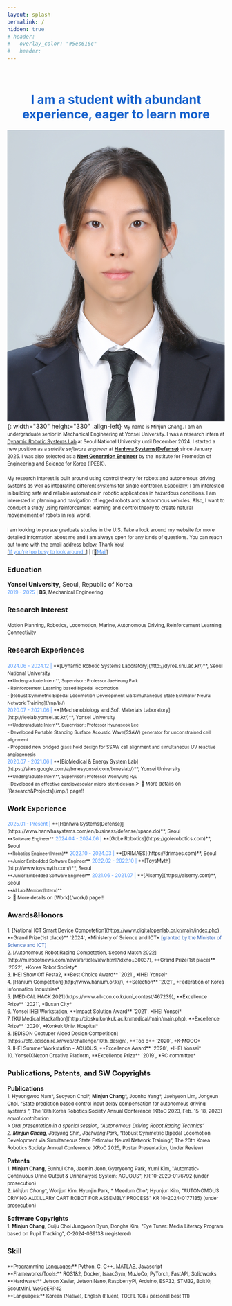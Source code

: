 ```yaml
---
layout: splash
permalink: /
hidden: true
# header:
#   overlay_color: "#5es616c"
#   header:   
---
```

<br>
<h1><span style="color:#1460CD"><center> I am a student with abundant experience, eager to learn more </center></span></h1>

![image](/assets/images/profile3.jpg){: width="330" height="330" .align-left}
<span style="font-size:0.8em;">
My name is Minjun Chang. I am an undergraduate senior in Mechanical Engineering at Yonsei University. I was a research intern at [Dynamic Robotic Systems Lab](http://dyros.snu.ac.kr/) at Seoul National University until December 2024. I started a new position as a *satelite software engineer* at **[Hanhwa Systems(Defense)](https://www.hanwhasystems.com/en/business/defense/space/space_index.do)** since January 2025.
I was also selected as a **[Next Generation Engineer](https://www.ipesk.or.kr/v1menubiz)** by the Institute for Promotion of Engineering and Science for Korea (IPESK).
</span>
<br>
<br><span style="font-size:0.8em;">
My research interest is built around using control theory for robots and autonomous driving systems as well as integrating different systems for single controller. Especially, I am interested in building safe and reliable automation in robotic applications in hazardous conditions. I am interested in planning and navigation of legged robots and autonomous vehicles. Also, I want to conduct a study using reinforcement learning and control theory to create natural movemement of robots in real world.
</span>
<br>
<br><span style="font-size:0.8em;">
I am looking to pursue graduate studies in the U.S. Take a look around my website for more detailed information about me and I am always open for any kinds of questions.
You can reach out to me with the email address below. Thank You!<br>
[[<span style="color:#4993FE">If you're too busy to look around..</span>]](/assets/pdf/Curriculum_Vitae_Minjun.pdf) | [[📧<span style="color:#4993FE">Mail</span>]](mailto:wkdalswns0427@yonsei.ac.kr)
</span>

### Education
**Yonsei University**, Seoul, Republic of Korea
<span style="font-size:0.8em;">
<br><span style="color:#4993FE">2019 - 2025 | </span>**BS**, Mechanical Engineering
</span>

### Research Interest
<span style="font-size:0.8em;">Motion Planning, Robotics, Locomotion, Marine, Autonomous Driving, Reinforcement Learning, Connectivity</span>

### Research Experiences
<span style="font-size:0.8em;">
<span style="color:#4993FE">2024.06 - 2024.12  | </span>
**[Dynamic Robotic Systems Laboratory](http://dyros.snu.ac.kr/)**, Seoul National University
</span>
<br>
<span style="font-size:0.7em;">**Undergraduate Intern**, Supervisor : Professor JaeHeung Park</span>
<br>
<span style="font-size:0.75em;">
    - Reinforcement Learning based bipedal locomotion<br>
    - [Robust Symmetric Bipedal Locomotion Development via Simultaneous State Estimator Neural Network Training](/rnp/bl/)
    <br>
</span>
<span style="font-size:0.8em;">
<span style="color:#4993FE">2020.07 - 2021.06  | </span>
**[Mechanobiology and Soft Materials Laboratory](http://leelab.yonsei.ac.kr/)**, Yonsei University
</span>
<br>
<span style="font-size:0.7em;">**Undergraduate Intern**, Supervisor : Professor Hyungseok Lee</span>
<br>
<span style="font-size:0.75em;">
    - Developed Portable Standing Surface Acoustic Wave(SSAW) generator for unconstrained cell alignment 
    <br>
    - Proposed new bridged glass hold design for SSAW cell alignment and simultaneous UV reactive angiogenesis 
</span>
<br>
<span style="font-size:0.8em;">
<span style="color:#4993FE">2020.07 - 2021.06  | </span>
**[BioMedical & Energy System Lab](https://sites.google.com/a/bmesyonsei.com/bmeslab/)**, Yonsei University
</span>
<br>
<span style="font-size:0.7em;">**Undergraduate Intern**, Supervisor : Professor Wonhyung Ryu</span>
<br>
<span style="font-size:0.75em;">
    - Developed an effective cardiovascular micro-stent design
</span>
> <span style="font-size:0.8em;">📌 More details on [Research&Projects](/rnp/) page!! </span>

### Work Experience
<span style="font-size:0.8em;">
<span style="color:#4993FE">2025.01 - Present  | </span>
**[Hanhwa Systems(Defense)](https://www.hanwhasystems.com/en/business/defense/space.do)**, Seoul
</span>
<br>
<span style="font-size:0.7em;">**Software Engineer**</span>

<span style="font-size:0.8em;">
<span style="color:#4993FE">2024.04 - 2024.06  | </span>
**[GoLe Robotics](https://golerobotics.com)**, Seoul
</span>
<br>
<span style="font-size:0.7em;">**Robotics Engineer(Intern)**</span>

<span style="font-size:0.8em;">
<span style="color:#4993FE">2022.10 - 2024.03  | </span>
**[DRIMAES](https://drimaes.com)**, Seoul
</span>
<br>
<span style="font-size:0.7em;">**Junior Embedded Software Engineer**</span>

<span style="font-size:0.8em;">
<span style="color:#4993FE">2022.02 - 2022.10  | </span>
**[ToysMyth](http://www.toysmyth.com/)**, Seoul
</span>
<br>
<span style="font-size:0.7em;">**Junior Embedded Software Engineer**</span>

<span style="font-size:0.8em;">
<span style="color:#4993FE">2021.06 - 2021.07  | </span>
**[Alsemy](https://alsemy.com)**, Seoul
</span>
<br>
<span style="font-size:0.7em;">**AI Lab Member(Intern)**</span>
<br>
> <span style="font-size:0.8em;">📌 More details on [Work](/work/) page!! </span>

### Awards&Honors
<span style="font-size:0.8em;">
    1. [National ICT Smart Device Competetion](https://www.digitalopenlab.or.kr/main/index.php), **Grand Prize(1st place)** `2024`, *Ministery of Science and ICT*
    <span style="color:#2a5db8">[granted by the Minister of Science and ICT]</span><br>
    2. [Autonomous Robot Racing Competetion, Second Match 2022](http://m.irobotnews.com/news/articleView.html?idxno=30037), **Grand Prize(1st place)** `2022`, *Korea Robot Society*<br>
    3. IHEI Show Off Festa2, **Best Choice Award** `2021`, *IHEI Yonsei*<br>
    4. [Hanium Competition](http://www.hanium.or.kr/), **Selection** `2021`, *Federation of Korea Information Industries*<br>
    5. [MEDICAL HACK 2021](https://www.all-con.co.kr/uni_contest/467239), **Excellence Prize** `2021`, *Busan City*<br>
    6. Yonsei IHEI Workstation, **Impact Solution Award** `2021`, *IHEI Yonsei*<br>
    7. [KU Medical Hackathon](http://biosku.konkuk.ac.kr/medical/main/main.php), **Excellence Prize** `2020`, *Konkuk Univ. Hospital*<br>
    8. [EDISON Coptuper Aided Design Competition](https://cfd.edison.re.kr/web/challenge/10th_design), **Top 8** `2020`, *K-MOOC*<br>
    9. IHEI Summer Workstation - ACUOUS, **Excellence Award** `2020`, *IHEI Yonsei*<br>
    10. YonseiXNexon Creative Platform, **Excellence Prize** `2019`, *RC committee*
</span>

### Publications, Patents, and SW Copyrights
**Publications**
<br>
<span style="font-size:0.8em;">
    1. Hyeongwoo Nam*, Seoyeon Choi*, **Minjun Chang***, Joonho Yang*, Jaehyeon Lim, Jongeun Choi, “State prediction based control input delay compensation for autonomous driving systems ”, The 18th Korea Robotics Society Annual Conference (KRoC 2023, Feb. 15-18, 2023)     *equal contribution<br>
    > Oral presentation in a special session, “Autonomous Driving Robot Racing Technics”<br>
    2. **Minjun Chang**, Jaeyong Shin, Jaehueng Park*, “Robust Symmetric Bipedal Locomotion Development via Simultaneous State Estimator Neural Network Training”, The 20th Korea Robotics Society Annual Conference (KRoC 2025, Poster Presentation, Under Review)
</span>

**Patents**
<br>
<span style="font-size:0.8em;">
    1. **Minjun Chang**, Eunhui Cho, Jaemin Jeon, Gyeryeong Park, Yumi Kim, "Automatic-Continuous Urine Output & Urinanalysis System: ACUOUS", KR 10-2020-0176792 (under prosecution)
</span>
<br>
<span style="font-size:0.8em;">
    2. *Minjun Chang**, Wonjun Kim, Hyunjin Park, * Meedum Cho*, Hyunjun Kim, "AUTONOMOUS DRIVING AUXILLARY CART ROBOT FOR ASSEMBLY PROCESS" KR 10-2024-0177135) (under prosecution)
</span>

**Software Copyrights**
<br>
<span style="font-size:0.8em;">
    1. **Minjun Chang**, Guiju Choi Jungyoon Byun, Dongha Kim, "Eye Tuner: Media Literacy Program based on Pupil Tracking", C-2024-039138 (registered)
</span>
<br>

### Skill
<span style="font-size:0.8em;">
    **Programming Languages:** Python, C, C++, MATLAB, Javascript <br>
    **Frameworks/Tools:** ROS1&2, Docker, IsaacGym, MuJoCo, PyTorch, FastAPI, Solidworks <br>
    **Hardware:** Jetson Xavier, Jetson Nano, RaspberryPi, Arduino, ESP32, STM32, Bolt10, ScoutMini, WeGoERP42 <br>
    **Languages:** Korean (Native), English (Fluent, TOEFL 108 / personal best 111) 
</span>